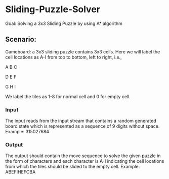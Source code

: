 # Sliding-Puzzle-Solver

Goal: Solving a 3x3 Sliding Puzzle by using A* algorithm

## Scenario:
Gameboard: a 3x3 sliding puzzle contains 3x3 cells. Here we will label the cell locations as A-I from top to bottom, left to right, i.e.,

A  	B  	C

D  	E  	F

G  	H  	I

We label the tiles as 1-8 for normal cell and 0 for empty cell. 

### Input
The input reads from the input stream that contains a random generated board state which is represented as a sequence of 9 digits without space.
Example: 315027684

### Output
The output should contain the move sequence to solve the given puzzle in the form of characters and each character is A-I indicating the cell locations from which the tiles should be slided to the empty cell.
Example: ABEFIHEFCBA


 
